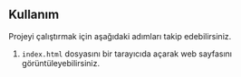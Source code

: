 ## Kullanım
Projeyi çalıştırmak için aşağıdaki adımları takip edebilirsiniz.

1. `index.html` dosyasını bir tarayıcıda açarak web sayfasını görüntüleyebilirsiniz.
